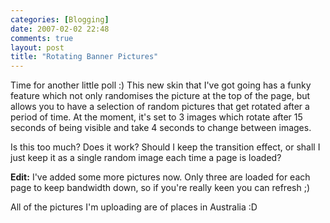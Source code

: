```yaml
---
categories: [Blogging]
date: 2007-02-02 22:48
comments: true
layout: post
title: "Rotating Banner Pictures"
---
```

Time for another little poll :) This new skin that I've got going has a funky feature which not only randomises the picture at the top of the page, but allows you to have a selection of random pictures that get rotated after a period of time. At the moment, it's set to 3 images which rotate after 15 seconds of being visible and take 4 seconds to change between images.

Is this too much? Does it work? Should I keep the transition effect, or shall I just keep it as a single random image each time a page is loaded?

<strong>Edit:</strong> I've added some more pictures now. Only three are loaded for each page to keep bandwidth down, so if you're really keen you can refresh ;)

All of the pictures I'm uploading are of places in Australia :D
